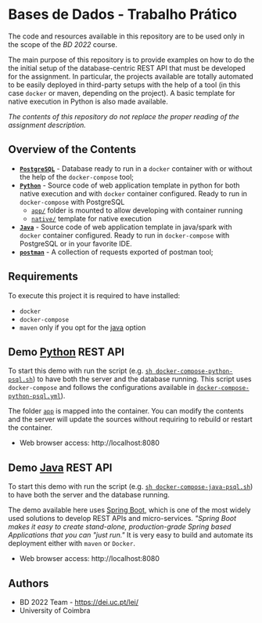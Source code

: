 # Bases de Dados - Trabalho Prático

The code and resources available in this repository are to be used only in the scope of the _BD 2022_ course.

The main purpose of this repository is to provide examples on how to do the the initial setup of the database-centric REST API that must be developed for the assignment.
In particular, the projects available are totally automated to be easily deployed in third-party setups with the help of a tool (in this case `docker` or maven, depending on the project). A basic template for native execution in Python is also made available.

_The contents of this repository do not replace the proper reading of the assignment description._


## Overview of the Contents

- [**`PostgreSQL`**](postgresql) - Database ready to run in a `docker` container with or without the help of the `docker-compose` tool;
- [**`Python`**](python) - Source code of web application template in python for both native execution and with `docker` container configured. Ready to run in `docker-compose` with PostgreSQL
  - [`app/`](python/app) folder is mounted to allow developing with container running
  - [`native/`](python/native) template for native execution
- [**`Java`**](java) - Source code of web application template in java/spark with `docker` container configured. Ready to run in `docker-compose` with PostgreSQL or in your favorite IDE.
- [**`postman`**](postman) - A collection of requests exported of postman tool;


## Requirements

To execute this project it is required to have installed:

- `docker`
- `docker-compose`
- `maven` only if you opt for the [java](java) option



## Demo [Python](python) REST API


To start this demo with run the script (e.g. [`sh docker-compose-python-psql.sh`](docker-compose-python-psql.sh)) to have both the server and the database running.
This script uses `docker-compose` and follows the configurations available in [`docker-compose-python-psql.yml`](docker-compose-python-psql.yml)).

The folder [`app`](python/app) is mapped into the container.
You can modify the contents and the server will update the sources without requiring to rebuild or restart the container.

* Web browser access: http://localhost:8080



## Demo [Java](java) REST API

To start this demo with run the script (e.g. [`sh docker-compose-java-psql.sh`](docker-compose-java-psql.sh)) to have both the server and the database running.

The demo available here uses [Spring Boot](https://spring.io/projects/spring-boot), which is one of the most widely used solutions to develop REST APIs and micro-services.
*"Spring Boot makes it easy to create stand-alone, production-grade Spring based Applications that you can "just run."*
It is very easy to build and automate its deployment either with `maven` or `Docker`.

* Web browser access: http://localhost:8080


## Authors

* BD 2022 Team - https://dei.uc.pt/lei/
* University of Coimbra
